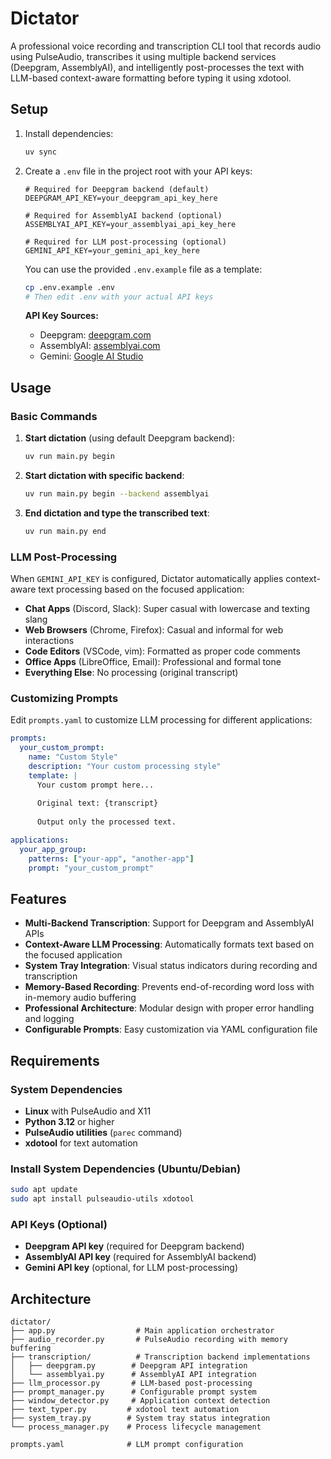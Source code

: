 # Dictator

A professional voice recording and transcription CLI tool that records audio using PulseAudio, transcribes it using multiple backend services (Deepgram, AssemblyAI), and intelligently post-processes the text with LLM-based context-aware formatting before typing it using xdotool.

## Setup

1. Install dependencies:

   ```bash
   uv sync
   ```

2. Create a `.env` file in the project root with your API keys:

   ```
   # Required for Deepgram backend (default)
   DEEPGRAM_API_KEY=your_deepgram_api_key_here
   
   # Required for AssemblyAI backend (optional)
   ASSEMBLYAI_API_KEY=your_assemblyai_api_key_here
   
   # Required for LLM post-processing (optional)
   GEMINI_API_KEY=your_gemini_api_key_here
   ```

   You can use the provided `.env.example` file as a template:

   ```bash
   cp .env.example .env
   # Then edit .env with your actual API keys
   ```

   **API Key Sources:**
   - Deepgram: [deepgram.com](https://deepgram.com)
   - AssemblyAI: [assemblyai.com](https://assemblyai.com)
   - Gemini: [Google AI Studio](https://aistudio.google.com)

## Usage

### Basic Commands

1. **Start dictation** (using default Deepgram backend):
   ```bash
   uv run main.py begin
   ```

2. **Start dictation with specific backend**:
   ```bash
   uv run main.py begin --backend assemblyai
   ```

3. **End dictation and type the transcribed text**:
   ```bash
   uv run main.py end
   ```

### LLM Post-Processing

When `GEMINI_API_KEY` is configured, Dictator automatically applies context-aware text processing based on the focused application:

- **Chat Apps** (Discord, Slack): Super casual with lowercase and texting slang
- **Web Browsers** (Chrome, Firefox): Casual and informal for web interactions  
- **Code Editors** (VSCode, vim): Formatted as proper code comments
- **Office Apps** (LibreOffice, Email): Professional and formal tone
- **Everything Else**: No processing (original transcript)

### Customizing Prompts

Edit `prompts.yaml` to customize LLM processing for different applications:

```yaml
prompts:
  your_custom_prompt:
    name: "Custom Style"
    description: "Your custom processing style"
    template: |
      Your custom prompt here...
      
      Original text: {transcript}
      
      Output only the processed text.

applications:
  your_app_group:
    patterns: ["your-app", "another-app"]
    prompt: "your_custom_prompt"
```

## Features

- **Multi-Backend Transcription**: Support for Deepgram and AssemblyAI APIs
- **Context-Aware LLM Processing**: Automatically formats text based on the focused application
- **System Tray Integration**: Visual status indicators during recording and transcription  
- **Memory-Based Recording**: Prevents end-of-recording word loss with in-memory audio buffering
- **Professional Architecture**: Modular design with proper error handling and logging
- **Configurable Prompts**: Easy customization via YAML configuration file

## Requirements

### System Dependencies
- **Linux** with PulseAudio and X11
- **Python 3.12** or higher
- **PulseAudio utilities** (`parec` command)
- **xdotool** for text automation

### Install System Dependencies (Ubuntu/Debian)
```bash
sudo apt update
sudo apt install pulseaudio-utils xdotool
```

### API Keys (Optional)
- **Deepgram API key** (required for Deepgram backend)
- **AssemblyAI API key** (required for AssemblyAI backend)  
- **Gemini API key** (optional, for LLM post-processing)

## Architecture

```
dictator/
├── app.py                  # Main application orchestrator
├── audio_recorder.py       # PulseAudio recording with memory buffering
├── transcription/          # Transcription backend implementations
│   ├── deepgram.py        # Deepgram API integration
│   └── assemblyai.py      # AssemblyAI API integration
├── llm_processor.py       # LLM-based post-processing
├── prompt_manager.py      # Configurable prompt system
├── window_detector.py     # Application context detection
├── text_typer.py         # xdotool text automation
├── system_tray.py        # System tray status integration
└── process_manager.py    # Process lifecycle management

prompts.yaml              # LLM prompt configuration
```
